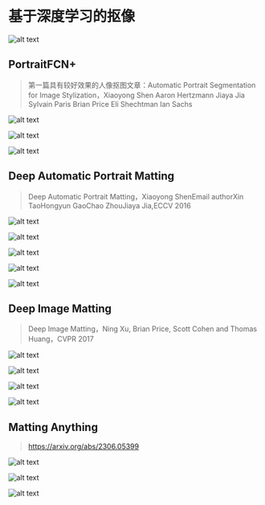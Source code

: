 # 基于深度学习的抠像

![alt text](images/image-106.png)

## PortraitFCN+

> 第一篇具有较好效果的人像抠图文章：Automatic Portrait Segmentation for Image Stylization，Xiaoyong Shen Aaron Hertzmann Jiaya Jia Sylvain Paris Brian Price Eli Shechtman Ian Sachs

![alt text](images/image-107.png)

![alt text](images/image-108.png)

![alt text](images/image-109.png)

## Deep Automatic Portrait Matting

> Deep Automatic Portrait Matting，Xiaoyong ShenEmail authorXin TaoHongyun GaoChao ZhouJiaya Jia,ECCV 2016

![alt text](images/image-110.png)

![alt text](images/image-111.png)

![alt text](images/image-112.png)

![alt text](images/image-113.png)

![alt text](images/image-114.png)

## Deep Image Matting

> Deep Image Matting，Ning Xu, Brian Price, Scott Cohen and Thomas Huang，CVPR 2017

![alt text](images/image-115.png)

![alt text](images/image-116.png)

![alt text](images/image-117.png)

![alt text](images/image-118.png)

## Matting Anything

> https://arxiv.org/abs/2306.05399

![alt text](images/image-119.png)

![alt text](images/image-120.png)

![alt text](images/image-121.png)

